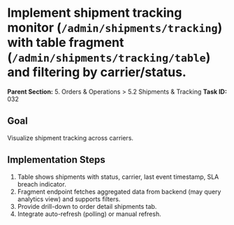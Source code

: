 # Implement shipment tracking monitor (`/admin/shipments/tracking`) with table fragment (`/admin/shipments/tracking/table`) and filtering by carrier/status.

**Parent Section:** 5. Orders & Operations > 5.2 Shipments & Tracking
**Task ID:** 032

## Goal
Visualize shipment tracking across carriers.

## Implementation Steps
1. Table shows shipments with status, carrier, last event timestamp, SLA breach indicator.
2. Fragment endpoint fetches aggregated data from backend (may query analytics view) and supports filters.
3. Provide drill-down to order detail shipments tab.
4. Integrate auto-refresh (polling) or manual refresh.
